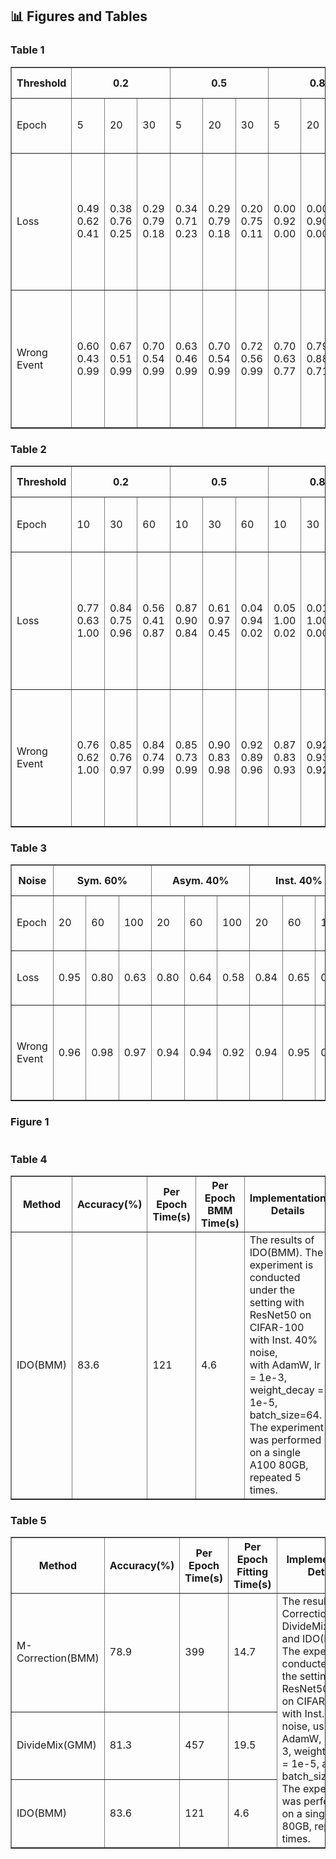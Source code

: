 ## 📊 Figures and Tables

### Table 1

<table border="1" cellspacing="0" cellpadding="5">
  <thead>
    <tr>
      <th rowspan="2">Threshold</th>
      <th colspan="3">0.2</th>
      <th colspan="3">0.5</th>
      <th colspan="3">0.8</th>
      <th rowspan="3">Implementation Details</th>
    </tr>
  </thead>
  <tbody>
    <tr>
      <td>Epoch</td>
      <td>5</td>
      <td>20</td>
      <td>30</td>
      <td>5</td>
      <td>20</td>
      <td>30</td>
      <td>5</td>
      <td>20</td>
      <td>30</td>
      <td rowspan="3">
        The precision, recall, F-score of Loss and Wrong Event. Each cell displays the F-score as the first value, precision as the second value, and recall as the third value. <br>The experiment is conducted with ResNet18 on CIFAR10 under Inst. 40%. We set three thresholds to calculate F-score. It is conducted with SGD, lr = 1e-2, weight_decay = 5e-4, batch_size=128.
      </td>
    </tr>
    <tr>
      <td>Loss</td>
      <td>0.49<br>0.62 0.41</td>
      <td>0.38<br>0.76 0.25</td>
      <td>0.29<br>0.79 0.18</td>
      <td>0.34<br>0.71 0.23</td>
      <td>0.29<br>0.79 0.18</td>
      <td>0.20<br>0.75 0.11</td>
      <td>0.00<br>0.92 0.00</td>
      <td>0.00<br>0.90 0.00</td>
      <td>0.00<br>0.60 0.00</td>
    </tr>
    <tr>
      <td>Wrong Event</td>
      <td>0.60<br>0.43 0.99</td>
      <td>0.67<br>0.51 0.99</td>
      <td>0.70<br>0.54 0.99</td>
      <td>0.63<br>0.46 0.99</td>
      <td>0.70<br>0.54 0.99</td>
      <td>0.72<br>0.56 0.99</td>
      <td>0.70<br>0.63 0.77</td>
      <td>0.79<br>0.88 0.71</td>
      <td>0.76<br>0.93 0.65</td>
    </tr>
  </tbody>
</table>


### Table 2

<table border="1" cellspacing="0" cellpadding="5">
  <thead>
    <tr>
      <th rowspan="2">Threshold</th>
      <th colspan="3">0.2</th>
      <th colspan="3">0.5</th>
      <th colspan="3">0.8</th>
      <th rowspan="3">Implementation Details</th>
    </tr>
  </thead>
  <tbody>
    <tr>
      <td>Epoch</td>
      <td>10</td>
      <td>30</td>
      <td>60</td>
      <td>10</td>
      <td>30</td>
      <td>60</td>
      <td>10</td>
      <td>30</td>
      <td>60</td>
      <td rowspan="3">
        The precision, recall, F-score of Loss and Wrong Event. Each cell displays the F-score as the first value, precision as the second value, and recall as the third value. <br> The experiment is conducted with ResNet18 on CIFAR10 under Sym. 60%. We set three thresholds to calculate F-score. It is conducted with SGD, lr = 1e-2, weight_decay = 5e-4, batch_size=128.
      </td>
    </tr>
    <tr>
      <td>Loss</td>
      <td>0.77<br>0.63 1.00</td>
      <td>0.84<br>0.75 0.96</td>
      <td>0.56<br>0.41 0.87</td>
      <td>0.87<br>0.90 0.84</td>
      <td>0.61<br>0.97 0.45</td>
      <td>0.04<br>0.94 0.02</td>
      <td>0.05<br>1.00 0.02</td>
      <td>0.01<br>1.00 0.00</td>
      <td>0.00<br>1.00 0.00</td>
    </tr>
    <tr>
      <td>Wrong Event</td>
      <td>0.76<br>0.62 1.00</td>
      <td>0.85<br>0.76 0.97</td>
      <td>0.84<br>0.74 0.99</td>
      <td>0.85<br>0.73 0.99</td>
      <td>0.90<br>0.83 0.98</td>
      <td>0.92<br>0.89 0.96</td>
      <td>0.87<br>0.83 0.93</td>
      <td>0.92<br>0.93 0.92</td>
      <td>0.88<br>0.97 0.81</td>
    </tr>
  </tbody>
</table>

### Table 3

<table border="1" cellspacing="0" cellpadding="5">
  <thead>
    <tr>
      <th rowspan="2">Noise</th>
      <th colspan="3">Sym. 60%</th>
      <th colspan="3">Asym. 40%</th>
      <th colspan="3">Inst. 40%</th>
      <th rowspan="3">Implementation Details</th>
    </tr>
  </thead>
  <tbody>
    <tr>
      <td>Epoch</td>
      <td>20</td>
      <td>60</td>
      <td>100</td>
      <td>20</td>
      <td>60</td>
      <td>100</td>
      <td>20</td>
      <td>60</td>
      <td>100</td>
      <td rowspan="3">
        The AUC values of Loss and Wrong Event. The experiment is conducted 
        with ResNet18 on CIFAR10 under Sym. 60%, Asym. 40%, Inst. 40%.
        It is conducted with AdamW, lr = 1e-3, weight_decay = 1e-5, batch_size=128.
      </td>
    </tr>
    <tr>
      <td>Loss</td>
      <td>0.95</td>
      <td>0.80</td>
      <td>0.63</td>
      <td>0.80</td>
      <td>0.64</td>
      <td>0.58</td>
      <td>0.84</td>
      <td>0.65</td>
      <td>0.59</td>
    </tr>
    <tr>
      <td>Wrong Event</td>
      <td>0.96</td>
      <td>0.98</td>
      <td>0.97</td>
      <td>0.94</td>
      <td>0.94</td>
      <td>0.92</td>
      <td>0.94</td>
      <td>0.95</td>
      <td>0.94</td>
    </tr>
  </tbody>
</table>


### Figure 1

<div>			
    <center>	
    <img src="Reviewer-5inD/e360fc7276717ab61b489d57cc5eada.png"
         alt=""
         style=""/>
    <br>		
    </center>
</div>

### Table 4

<table border="1" cellspacing="0" cellpadding="5">
  <thead>
    <tr>
      <th>Method</th>
      <th>Accuracy(%)</th>
      <th>Per Epoch Time(s)</th>
      <th>Per Epoch BMM Time(s)</th>
      <th rowspan="2">Implementation Details</th>
    </tr>
  </thead>
  <tbody>
    <tr>
      <td>IDO(BMM)</td>
      <td>83.6</td>
      <td>121</td>
      <td>4.6</td>
      <td rowspan="2">
        The results of IDO(BMM). The experiment is conducted <br>
        under the setting with ResNet50 on CIFAR-100 with Inst. 40% noise, <br>
        with AdamW, lr = 1e-3, weight_decay = 1e-5, batch_size=64. <br>
        The experiment was performed on a single A100 80GB, repeated 5 times.
      </td>
    </tr>
  </tbody>
</table>


### Table 5

<table border="1" cellspacing="0" cellpadding="5">
  <thead>
    <tr>
      <th>Method</th>
      <th>Accuracy(%)</th>
      <th>Per Epoch Time(s)</th>
      <th>Per Epoch Fitting Time(s)</th>
      <th rowspan="4">Implementation Details</th>
    </tr>
  </thead>
  <tbody>
    <tr>
      <td>M-Correction(BMM)</td>
      <td>78.9</td>
      <td>399</td>
      <td>14.7</td>
      <td rowspan="4">
        The results of M-Correction(BMM), DivideMix(GMM), and IDO(BMM). <br>
        The experiment is conducted under the setting with ResNet50 <br>
        on CIFAR-100 with Inst. 40% noise, using AdamW, lr = 1e-3, weight_decay = 1e-5, and batch_size=64. <br>
        The experiment was performed on a single A100 80GB, repeated 5 times.
      </td>
    </tr>
    <tr>
      <td>DivideMix(GMM)</td>
      <td>81.3</td>
      <td>457</td>
      <td>19.5</td>
    </tr>
    <tr>
      <td>IDO(BMM)</td>
      <td>83.6</td>
      <td>121</td>
      <td>4.6</td>
    </tr>
  </tbody>
</table>



